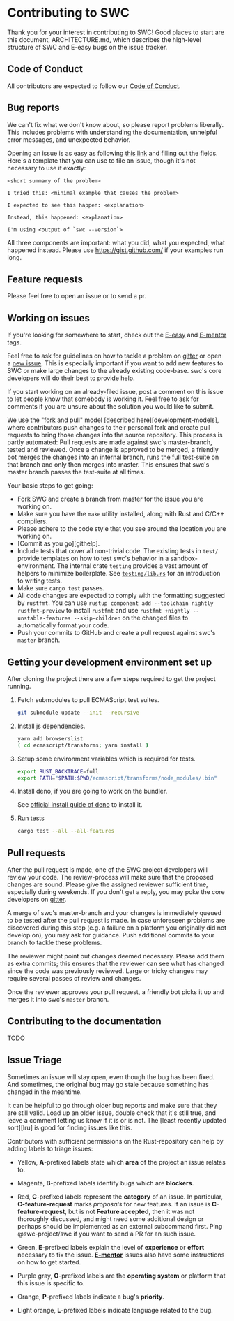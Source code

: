 # Contributing to SWC

Thank you for your interest in contributing to SWC! Good places to start are this document, ARCHITECTURE.md, which describes the high-level structure of SWC and E-easy bugs on the issue tracker.

## Code of Conduct

All contributors are expected to follow our [Code of Conduct].

## Bug reports

We can't fix what we don't know about, so please report problems liberally. This
includes problems with understanding the documentation, unhelpful error messages,
and unexpected behavior.

Opening an issue is as easy as following [this link][new-issues] and filling out
the fields. Here's a template that you can use to file an issue, though it's not
necessary to use it exactly:

    <short summary of the problem>

    I tried this: <minimal example that causes the problem>

    I expected to see this happen: <explanation>

    Instead, this happened: <explanation>

    I'm using <output of `swc --version`>

All three components are important: what you did, what you expected, what
happened instead. Please use https://gist.github.com/ if your examples run long.

## Feature requests

Please feel free to open an issue or to send a pr.

## Working on issues

If you're looking for somewhere to start, check out the [E-easy][e-easy] and
[E-mentor][e-mentor] tags.

Feel free to ask for guidelines on how to tackle a problem on [gitter][] or open a
[new issue][new-issues]. This is especially important if you want to add new
features to SWC or make large changes to the already existing code-base.
swc's core developers will do their best to provide help.

If you start working on an already-filed issue, post a comment on this issue to
let people know that somebody is working it. Feel free to ask for comments if
you are unsure about the solution you would like to submit.

We use the "fork and pull" model [described here][development-models], where
contributors push changes to their personal fork and create pull requests to
bring those changes into the source repository. This process is partly
automated: Pull requests are made against swc's master-branch, tested and
reviewed. Once a change is approved to be merged, a friendly bot merges the
changes into an internal branch, runs the full test-suite on that branch
and only then merges into master. This ensures that swc's master branch
passes the test-suite at all times.

Your basic steps to get going:

-   Fork SWC and create a branch from master for the issue you are working on.
-   Make sure you have the `make` utility installed, along with Rust and C/C++
    compilers.
-   Please adhere to the code style that you see around the location you are
    working on.
-   [Commit as you go][githelp].
-   Include tests that cover all non-trivial code. The existing tests
    in `test/` provide templates on how to test swc's behavior in a
    sandbox-environment. The internal crate `testing` provides a vast amount
    of helpers to minimize boilerplate. See [`testing/lib.rs`] for an
    introduction to writing tests.
-   Make sure `cargo test` passes.
-   All code changes are expected to comply with the formatting suggested by `rustfmt`.
    You can use `rustup component add --toolchain nightly rustfmt-preview` to install `rustfmt` and use
    `rustfmt +nightly --unstable-features --skip-children` on the changed files to automatically format your code.
-   Push your commits to GitHub and create a pull request against swc's `master` branch.

## Getting your development environment set up

After cloning the project there are a few steps required to get the project running.

1.  Fetch submodules to pull ECMAScript test suites.

    ```bash
    git submodule update --init --recursive
    ```

2.  Install js dependencies.

    ```bash
    yarn add browserslist
    ( cd ecmascript/transforms; yarn install )
    ```

3.  Setup some environment variables which is required for tests.

    ```bash
    export RUST_BACKTRACE=full
    export PATH="$PATH:$PWD/ecmascript/transforms/node_modules/.bin"
    ```

4.  Install deno, if you are going to work on the bundler.

    See [official install guide of deno](https://deno.land/manual/getting_started/installation) to install it.

5.  Run tests

    ```bash
    cargo test --all --all-features
    ```

## Pull requests

After the pull request is made, one of the SWC project developers will review your code.
The review-process will make sure that the proposed changes are sound.
Please give the assigned reviewer sufficient time, especially during weekends.
If you don't get a reply, you may poke the core developers on [gitter].

A merge of swc's master-branch and your changes is immediately queued
to be tested after the pull request is made. In case unforeseen
problems are discovered during this step (e.g. a failure on a platform you
originally did not develop on), you may ask for guidance. Push additional
commits to your branch to tackle these problems.

The reviewer might point out changes deemed necessary. Please add them as
extra commits; this ensures that the reviewer can see what has changed since
the code was previously reviewed. Large or tricky changes may require several
passes of review and changes.

Once the reviewer approves your pull request, a friendly bot picks it up
and merges it into swc's `master` branch.

## Contributing to the documentation

TODO

## Issue Triage

Sometimes an issue will stay open, even though the bug has been fixed. And
sometimes, the original bug may go stale because something has changed in the
meantime.

It can be helpful to go through older bug reports and make sure that they are
still valid. Load up an older issue, double check that it's still true, and
leave a comment letting us know if it is or is not. The [least recently
updated sort][lru] is good for finding issues like this.

Contributors with sufficient permissions on the Rust-repository can help by
adding labels to triage issues:

-   Yellow, **A**-prefixed labels state which **area** of the project an issue
    relates to.

-   Magenta, **B**-prefixed labels identify bugs which are **blockers**.

-   Red, **C**-prefixed labels represent the **category** of an issue.
    In particular, **C-feature-request** marks _proposals_ for new features. If
    an issue is **C-feature-request**, but is not **Feature accepted**,
    then it was not thoroughly discussed, and might need some additional design
    or perhaps should be implemented as an external subcommand first. Ping
    @swc-project/swc if you want to send a PR for an such issue.

-   Green, **E**-prefixed labels explain the level of **experience** or
    **effort** necessary to fix the issue. [**E-mentor**][e-mentor] issues also
    have some instructions on how to get started.

-   Purple gray, **O**-prefixed labels are the **operating system** or platform
    that this issue is specific to.

-   Orange, **P**-prefixed labels indicate a bug's **priority**.
-   Light orange, **L**-prefixed labels indicate language related to the bug.

[gist]: https://gist.github.com/
[new-issues]: https://github.com/swc-project/swc/issues/new
[e-easy]: https://github.com/swc-project/swc/labels/E-easy
[e-mentor]: https://github.com/swc-project/swc/labels/E-mentor
[code of conduct]: https://www.rust-lang.org/conduct.html
[gitter]: https://gitter.im/swcproject/Lobby
[`testing/lib.rs`]: https://github.com/swc-project/swc/blob/master/testing/src/lib.rs
[irlo]: https://internals.rust-lang.org/
[subcommands]: https://doc.rust-lang.org/cargo/reference/external-tools.html#custom-subcommands
